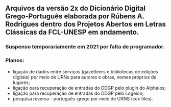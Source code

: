 ## Arquivos da versão 2x do Dicionário Digital Grego-Português elaborada por Rúbens A. Rodrigues dentro dos Projetos Abertos em Letras Clássicas da FCL-UNESP em andamento. 
### Suspenso temporariamente em 2021 por falta de programador.  
### Planos:
 * ligação de dados entre serviços (gazetteers e bibliotecas de edições digitais) por meio de URNs para autores e obras, nomes próprios de lugares; 
 * ligação para recuperação de entradas do DDGP pelo plugin do Alpheios;
 * ligação para recuperação de entradas do DDGP pelo Logeion; 
 * pesquisa reversa - português-grego por meio de URNS (cex files). 
